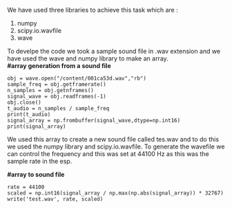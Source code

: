 We have used three libraries to achieve this task which are :
1. numpy
2. scipy.io.wavfile
3. wave 

To develpe the code we took a sample sound file in .wav extension and we have used the wave and numpy library to make an array.<br>
<b>#array generation from a sound file <br></b>
```
obj = wave.open("/content/001ca53d.wav","rb")
sample_freq = obj.getframerate()
n_samples = obj.getnframes()
signal_wave = obj.readframes(-1)
obj.close()
t_audio = n_samples / sample_freq
print(t_audio)
signal_array = np.frombuffer(signal_wave,dtype=np.int16)
print(signal_array)
```

We used this array to create a new sound file called tes.wav and to do this we used the numpy library and scipy.io.wavfile. 
To generate the wavefile we can control the frequency and this was set at 44100 Hz as this was the sample rate in the esp.

<b>#array to sound file</b> 
```
rate = 44100
scaled = np.int16(signal_array / np.max(np.abs(signal_array)) * 32767)
write('test.wav', rate, scaled)
```
